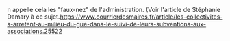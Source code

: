 n appelle cela les "faux-nez" de l'administration. (Voir l'article de Stéphanie Damary à ce sujet.https://www.courrierdesmaires.fr/article/les-collectivites-s-arretent-au-milieu-du-gue-dans-le-suivi-de-leurs-subventions-aux-associations.25522